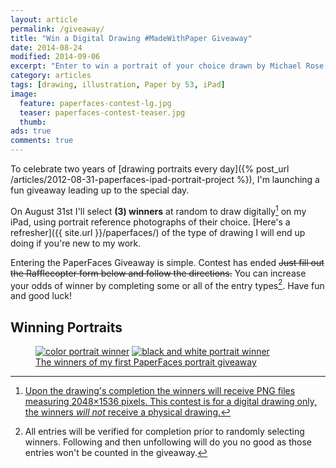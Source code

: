 ```yaml
---
layout: article
permalink: /giveaway/
title: "Win a Digital Drawing #MadeWithPaper Giveaway"
date: 2014-08-24
modified: 2014-09-06
excerpt: "Enter to win a portrait of your choice drawn by Michael Rose in his signature PaperFaces style."
category: articles
tags: [drawing, illustration, Paper by 53, iPad]
image:
  feature: paperfaces-contest-lg.jpg
  teaser: paperfaces-contest-teaser.jpg
  thumb:
ads: true
comments: true
---
```


To celebrate two years of [drawing portraits every day]({% post_url /articles/2012-08-31-paperfaces-ipad-portrait-project %}), I'm launching a fun giveaway leading up to the special day.

On August 31st I'll select **(3) winners** at random to draw digitally[^disclaimer] on my iPad, using portrait reference photographs of their choice. [Here's a refresher]({{ site.url }}/paperfaces/) of the type of drawing I will end up doing if you're new to my work.

[^disclaimer]: Upon the drawing's completion the winners will receive PNG files measuring 2048&times;1536 pixels. This contest is for a digital drawing only, the winners *will not* receive a physical drawing.

Entering the PaperFaces Giveaway is simple. <span class="badge info">Contest has ended</span> <s>Just fill out the Rafflecopter form below and follow the directions.</s> You can increase your odds of winner by completing some or all of the entry types[^entry-types]. Have fun and good luck!

[^entry-types]: All entries will be verified for completion prior to randomly selecting winners. Following and then unfollowing will do you no good as those entries won't be counted in the giveaway.

## Winning Portraits

<figure class="half">
	<a href="{{ site.url }}{% post_url /paperfaces/2014-09-02-harvydanger-portrait %}"><img src="{{ site.url }}/images/paperfaces-harvydanger-twitter-600.jpg" alt="color portrait winner"></a>
	<a href="{{ site.url }}{% post_url /paperfaces/2014-09-06-psychoticmilkma-2-portrait %}"><img src="{{ site.url }}/images/paperfaces-psychoticmilkma-2-600.jpg" alt="black and white portrait winner">
	<figcaption>The winners of my first PaperFaces portrait giveaway</figcaption>
</figure>